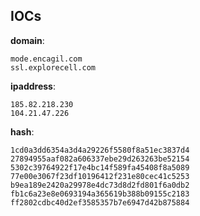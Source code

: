 
## IOCs

__domain__:

```text
mode.encagil.com
ssl.explorecell.com
```
__ipaddress__:

```text
185.82.218.230
104.21.47.226
```
__hash__:

```text
1cd0a3dd6354a3d4a29226f5580f8a51ec3837d4
27894955aaf082a606337ebe29d263263be52154
5302c39764922f17e4bc14f589fa45408f8a5089
77e00e3067f23df10196412f231e80cec41c5253
b9ea189e2420a29978e4dc73d8d2fd801f6a0db2
fb1c6a23e8e0693194a365619b388b09155c2183
ff2802cdbc40d2ef3585357b7e6947d42b875884
```